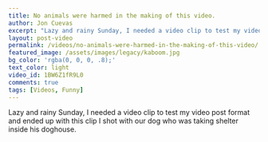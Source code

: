 ```yaml
---
title: No animals were harmed in the making of this video.
author: Jon Cuevas
excerpt: "Lazy and rainy Sunday, I needed a video clip to test my video post format and ended up with this clip I shot with our dog who was taking shelter inside his doghouse."
layout: post-video
permalink: /videos/no-animals-were-harmed-in-the-making-of-this-video/
featured_image: /assets/images/legacy/kaboom.jpg
bg_color: 'rgba(0, 0, 0, .8);'
text_color: light
video_id: 1BW6Z1fR9L0
comments: true
tags: [Videos, Funny]
---
```

<p class="lead">Lazy and rainy Sunday, I needed a video clip to test my video post format and ended up with this clip I shot with our dog who was taking shelter inside his doghouse.</p>